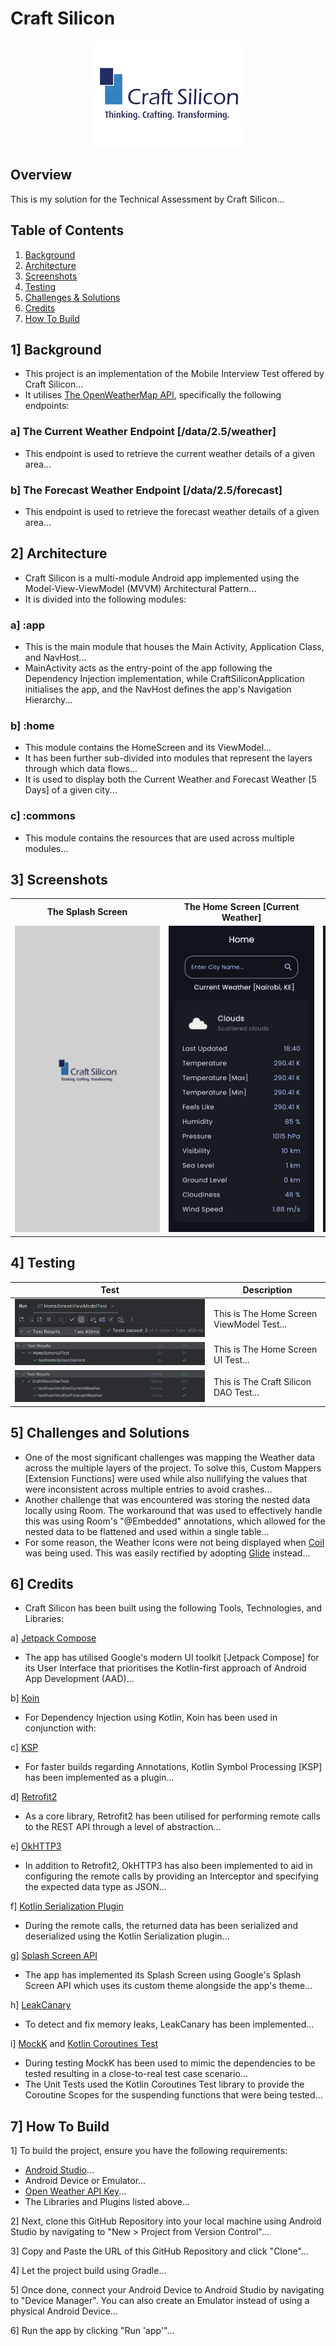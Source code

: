 # Craft Silicon

<div style="text-align: center;">

![The Craft Silicon Logo](/assets/images/logo/logo.png)

</div>

## Overview

This is my solution for the Technical Assessment by Craft Silicon...

## Table of Contents

1. [Background](#1-Background)
2. [Architecture](#2-Architecture)
3. [Screenshots](#3-Screenshots)
4. [Testing](#4-Testing)
5. [Challenges & Solutions](#5-Challenges-and-Solutions)
6. [Credits](#6-Credits)
7. [How To Build](#7-How-To-Build)

## 1] Background

- This project is an implementation of the Mobile Interview Test offered by Craft Silicon...
- It utilises [The OpenWeatherMap API](https://openweathermap.org/api), specifically the following endpoints:

### a] The Current Weather Endpoint [/data/2.5/weather]

- This endpoint is used to retrieve the current weather details of a given area...

### b] The Forecast Weather Endpoint [/data/2.5/forecast]

- This endpoint is used to retrieve the forecast weather details of a given area...

## 2] Architecture

- Craft Silicon is a multi-module Android app implemented using the Model-View-ViewModel (MVVM) Architectural Pattern...
- It is divided into the following modules:

### a] :app

- This is the main module that houses the Main Activity, Application Class, and NavHost...
- MainActivity acts as the entry-point of the app following the Dependency Injection implementation, while CraftSiliconApplication initialises the app, and the NavHost defines the app's Navigation Hierarchy...

### b] :home

- This module contains the HomeScreen and its ViewModel...
- It has been further sub-divided into modules that represent the layers through which data flows...
- It is used to display both the Current Weather and Forecast Weather [5 Days] of a given city...

### c] :commons

- This module contains the resources that are used across multiple modules...

## 3] Screenshots

<div style="text-align: center;">

<table>
  <tr>
    <th>The Splash Screen</th>
    <th>The Home Screen [Current Weather]</th>
    <th>The Home Screen [Forecast Weather]</th>
  </tr>
  <tr>
    <td>
      <img src="assets/images/screenshots/screens/splash_screen.png" alt="The Splash Screen" style="max-width:490px; height:490px;">
    </td>
    <td>
      <img src="assets/images/screenshots/screens/home_screen_current_weather.png" alt="The Home Screen [Current Weather]" style="max-width:490px; height:490px;">
    </td>
    <td>
      <img src="assets/images/screenshots/screens/home_screen_forecast_weather.png" alt="The Home Screen [Forecast Weather]" style="max-width:490px; height:490px;">
    </td>
  </tr>
</table>

</div>

## 4] Testing

| Test                                                                                                        | Description                               |
|-------------------------------------------------------------------------------------------------------------|-------------------------------------------|
| ![The Home Screen ViewModel Test](assets/images/screenshots/tests/viewmodel/home_screen_viewmodel_test.png) | This is The Home Screen ViewModel Test... |
| ![The Home Screen UI Test](assets/images/screenshots/tests/ui/home_screen_ui_test.png)                      | This is The Home Screen UI Test...        |
| ![The Craft Silicon DAO Test](assets/images/screenshots/tests/dao/craft_silicon_dao_test.png)               | This is The Craft Silicon DAO Test...     |

## 5] Challenges and Solutions

- One of the most significant challenges was mapping the Weather data across the multiple layers of the project. To solve this, Custom Mappers [Extension Functions] were used while also nullifying the values that were inconsistent across multiple entries to avoid crashes...
- Another challenge that was encountered was storing the nested data locally using Room. The workaround that was used to effectively handle this was using Room's "@Embedded" annotations, which allowed for the nested data to be flattened and used within a single table...
- For some reason, the Weather Icons were not being displayed when [Coil](https://coil-kt.github.io/coil/compose/) was being used. This was easily rectified by adopting [Glide](https://bumptech.github.io/glide/int/compose.html) instead...

## 6] Credits

- Craft Silicon has been built using the following Tools, Technologies, and Libraries:

a] [Jetpack Compose](https://developer.android.com/jetpack/compose)

- The app has utilised Google's modern UI toolkit [Jetpack Compose] for its User Interface that prioritises the Kotlin-first approach of Android App Development (AAD)...

b] [Koin](https://insert-koin.io/)

- For Dependency Injection using Kotlin, Koin has been used in conjunction with:

c] [KSP](https://kotlinlang.org/docs/ksp-overview.html)

- For faster builds regarding Annotations, Kotlin Symbol Processing [KSP] has been implemented as a plugin...

d] [Retrofit2](https://square.github.io/retrofit/)

- As a core library, Retrofit2 has been utilised for performing remote calls to the REST API through a level of abstraction...

e] [OkHTTP3](https://square.github.io/okhttp/)

- In addition to Retrofit2, OkHTTP3 has also been implemented to aid in configuring the remote calls by providing an Interceptor and specifying the expected data type as JSON...

f] [Kotlin Serialization Plugin](https://kotlinlang.org/docs/serialization.html)

- During the remote calls, the returned data has been serialized and deserialized using the Kotlin Serialization plugin...

g] [Splash Screen API](https://developer.android.com/develop/ui/views/launch/splash-screen)

- The app has implemented its Splash Screen using Google's Splash Screen API which uses its custom theme alongside the app's theme...

h] [LeakCanary](https://square.github.io/leakcanary/)

- To detect and fix memory leaks, LeakCanary has been implemented...

i] [MockK](https://mockk.io/) and [Kotlin Coroutines Test](https://kotlinlang.org/api/kotlinx.coroutines/kotlinx-coroutines-test/)

- During testing MockK has been used to mimic the dependencies to be tested resulting in a close-to-real test case scenario...
- The Unit Tests used the Kotlin Coroutines Test library to provide the Coroutine Scopes for the suspending functions that were being tested...

## 7] How To Build

1] To build the project, ensure you have the following requirements:

- [Android Studio](https://developer.android.com/studio)...
- Android Device or Emulator...
- [Open Weather API Key](https://openweathermap.org/appid)...
- The Libraries and Plugins listed above...

2] Next, clone this GitHub Repository into your local machine using Android Studio by navigating to "New > Project from Version Control"...

3] Copy and Paste the URL of this GitHub Repository and click "Clone"...

4] Let the project build using Gradle...

5] Once done, connect your Android Device to Android Studio by navigating to "Device Manager". You can also create an Emulator instead of using a physical Android Device...

6] Run the app by clicking "Run 'app'"...